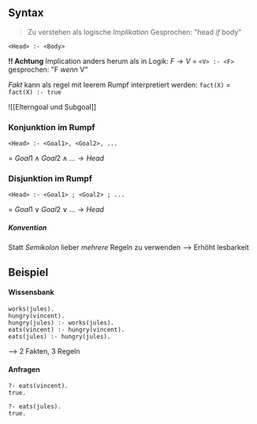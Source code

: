 ## Syntax
> Zu verstehen als logische _Implikation_
> Gesprochen: "head _if_ body"
```
<Head> :- <Body>
```
**!! Achtung** Implication anders herum als in Logik:
$F \rightarrow V$ = `<V> :- <F>`
gesprochen: "F _wenn_ V"

_Fakt_  kann als regel mit leerem Rumpf interpretiert werden:
`fact(X)` = `fact(X) :- true`

![[Elterngoal und Subgoal]]
### Konjunktion im Rumpf
```
<Head> :- <Goal1>, <Goal2>, ...
```
= $Goal1 \land Goal2 \land ... \rightarrow Head$

### Disjunktion im Rumpf
```
<Head> :- <Goal1> ; <Goal2> ; ...
```
= $Goal1 \lor Goal2 \lor ... \rightarrow Head$

##### Konvention
Statt _Semikolon_ lieber _mehrere_ Regeln zu verwenden --> Erhöht lesbarkeit

## Beispiel
#### Wissensbank
```
works(jules).
hungry(vincent).
hungry(jules) :- works(jules).
eats(vincent) :- hungry(vincent).
eats(jules) :- hungry(jules).
```
--> 2 Fakten, 3 Regeln

#### Anfragen
```
?- eats(vincent).
true.

?- eats(jules).
true.
```
